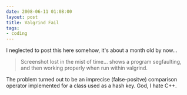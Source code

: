 ```yaml
---
date: 2008-06-11 01:08:00
layout: post
title: Valgrind Fail
tags:
- coding
---
```


I neglected to post this here somehow, it's about a month old by now...

> Screenshot lost in the mist of time... shows a program segfaulting, and then working properly when run within valgrind.

The problem turned out to be an imprecise (false-positve) comparison operator
implemented for a class used as a hash key. God, I hate C++.
